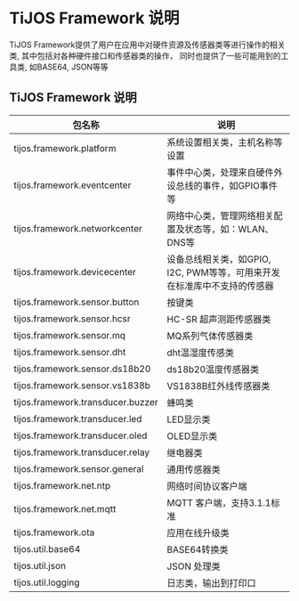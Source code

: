 # TiJOS Framework 说明

TiJOS Framework提供了用户在应用中对硬件资源及传感器类等进行操作的相关类, 其中包括对各种硬件接口和传感器类的操作， 同时也提供了一些可能用到的工具类, 如BASE64, JSON等等



## TiJOS Framework 说明

| 包名称                               | 说明                                       |
| --------------------------------- | ---------------------------------------- |
| tijos.framework.platform          | 系统设置相关类，主机名称等设置                          |
| tijos.framework.eventcenter       | 事件中心类，处理来自硬件外设总线的事件，如GPIO事件等             |
| tijos.framework.networkcenter     | 网络中心类，管理网络相关配置及状态等，如：WLAN、DNS等           |
| tijos.framework.devicecenter      | 设备总线相关类，如GPIO, I2C, PWM等等，可用来开发在标准库中不支持的传感器 |
| tijos.framework.sensor.button     | 按键类                                      |
| tijos.framework.sensor.hcsr       | HC-SR 超声测距传感器类                           |
| tijos.framework.sensor.mq         | MQ系列气体传感器类                               |
| tijos.framework.sensor.dht        | dht温湿度传感类                                |
| tijos.framework.sensor.ds18b20    | ds18b20温度传感器类                            |
| tijos.framework.sensor.vs1838b    | VS1838B红外线传感器类                           |
| tijos.framework.transducer.buzzer | 蜂鸣类                                      |
| tijos.framework.transducer.led    | LED显示类                                   |
| tijos.framework.transducer.oled   | OLED显示类                                  |
| tijos.framework.transducer.relay  | 继电器类                                     |
| tijos.framework.sensor.general    | 通用传感器类                                   |
| tijos.framework.net.ntp           | 网络时间协议客户端                                |
| tijos.framework.net.mqtt          | MQTT 客户端，支持3.1.1标准                       |
| tijos.framework.ota               | 应用在线升级类                                  |
| tijos.util.base64                 | BASE64转换类                                |
| tijos.util.json                   | JSON 处理类                                 |
| tijos.util.logging                | 日志类，输出到打印口                               |

